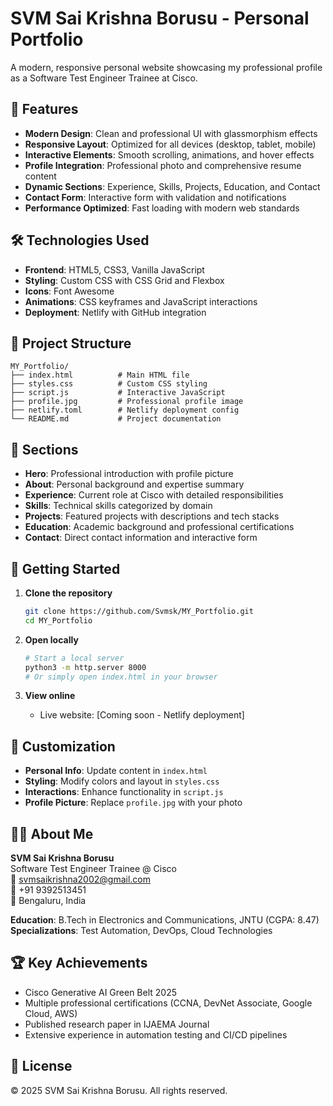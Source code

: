 # SVM Sai Krishna Borusu - Personal Portfolio

A modern, responsive personal website showcasing my professional profile as a Software Test Engineer Trainee at Cisco.

## 🚀 Features

- **Modern Design**: Clean and professional UI with glassmorphism effects
- **Responsive Layout**: Optimized for all devices (desktop, tablet, mobile)
- **Interactive Elements**: Smooth scrolling, animations, and hover effects
- **Profile Integration**: Professional photo and comprehensive resume content
- **Dynamic Sections**: Experience, Skills, Projects, Education, and Contact
- **Contact Form**: Interactive form with validation and notifications
- **Performance Optimized**: Fast loading with modern web standards

## 🛠️ Technologies Used

- **Frontend**: HTML5, CSS3, Vanilla JavaScript
- **Styling**: Custom CSS with CSS Grid and Flexbox
- **Icons**: Font Awesome
- **Animations**: CSS keyframes and JavaScript interactions
- **Deployment**: Netlify with GitHub integration

## 📁 Project Structure

```
MY_Portfolio/
├── index.html          # Main HTML file
├── styles.css          # Custom CSS styling
├── script.js           # Interactive JavaScript
├── profile.jpg         # Professional profile image
├── netlify.toml        # Netlify deployment config
└── README.md           # Project documentation
```

## 🌟 Sections

- **Hero**: Professional introduction with profile picture
- **About**: Personal background and expertise summary
- **Experience**: Current role at Cisco with detailed responsibilities
- **Skills**: Technical skills categorized by domain
- **Projects**: Featured projects with descriptions and tech stacks
- **Education**: Academic background and professional certifications
- **Contact**: Direct contact information and interactive form

## 🚦 Getting Started

1. **Clone the repository**
   ```bash
   git clone https://github.com/Svmsk/MY_Portfolio.git
   cd MY_Portfolio
   ```

2. **Open locally**
   ```bash
   # Start a local server
   python3 -m http.server 8000
   # Or simply open index.html in your browser
   ```

3. **View online**
   - Live website: [Coming soon - Netlify deployment]

## 🎨 Customization

- **Personal Info**: Update content in `index.html`
- **Styling**: Modify colors and layout in `styles.css`
- **Interactions**: Enhance functionality in `script.js`
- **Profile Picture**: Replace `profile.jpg` with your photo

## 👨‍💻 About Me

**SVM Sai Krishna Borusu**  
Software Test Engineer Trainee @ Cisco  
📧 svmsaikrishna2002@gmail.com  
📱 +91 9392513451  
📍 Bengaluru, India

**Education**: B.Tech in Electronics and Communications, JNTU (CGPA: 8.47)  
**Specializations**: Test Automation, DevOps, Cloud Technologies

## 🏆 Key Achievements

- Cisco Generative AI Green Belt 2025
- Multiple professional certifications (CCNA, DevNet Associate, Google Cloud, AWS)
- Published research paper in IJAEMA Journal
- Extensive experience in automation testing and CI/CD pipelines

## 📄 License

© 2025 SVM Sai Krishna Borusu. All rights reserved.
